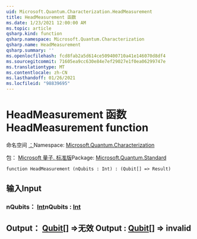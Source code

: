 ```yaml
---
uid: Microsoft.Quantum.Characterization.HeadMeasurement
title: HeadMeasurement 函数
ms.date: 1/23/2021 12:00:00 AM
ms.topic: article
qsharp.kind: function
qsharp.namespace: Microsoft.Quantum.Characterization
qsharp.name: HeadMeasurement
qsharp.summary: ''
ms.openlocfilehash: fcd8fab2a5d614ce509400710a41e146070d8df4
ms.sourcegitcommit: 71605ea9cc630e84e7ef29027e1f0ea06299747e
ms.translationtype: MT
ms.contentlocale: zh-CN
ms.lasthandoff: 01/26/2021
ms.locfileid: "98839695"
---
```

# <a name="headmeasurement-function"></a><span data-ttu-id="e6373-102">HeadMeasurement 函数</span><span class="sxs-lookup"><span data-stu-id="e6373-102">HeadMeasurement function</span></span>

<span data-ttu-id="e6373-103">命名空间 [：](xref:Microsoft.Quantum.Characterization)</span><span class="sxs-lookup"><span data-stu-id="e6373-103">Namespace: [Microsoft.Quantum.Characterization](xref:Microsoft.Quantum.Characterization)</span></span>

<span data-ttu-id="e6373-104">包： [Microsoft 量子. 标准版](https://nuget.org/packages/Microsoft.Quantum.Standard)</span><span class="sxs-lookup"><span data-stu-id="e6373-104">Package: [Microsoft.Quantum.Standard](https://nuget.org/packages/Microsoft.Quantum.Standard)</span></span>




```qsharp
function HeadMeasurement (nQubits : Int) : (Qubit[] => Result)
```


## <a name="input"></a><span data-ttu-id="e6373-105">输入</span><span class="sxs-lookup"><span data-stu-id="e6373-105">Input</span></span>

### <a name="nqubits--int"></a><span data-ttu-id="e6373-106">nQubits： [Int](xref:microsoft.quantum.lang-ref.int)</span><span class="sxs-lookup"><span data-stu-id="e6373-106">nQubits : [Int](xref:microsoft.quantum.lang-ref.int)</span></span>





## <a name="output--qubit--__invalidresult__"></a><span data-ttu-id="e6373-107">Output： [Qubit](xref:microsoft.quantum.lang-ref.qubit)[] =>__无效 <Result>__</span><span class="sxs-lookup"><span data-stu-id="e6373-107">Output : [Qubit](xref:microsoft.quantum.lang-ref.qubit)[] => __invalid<Result>__</span></span> 

